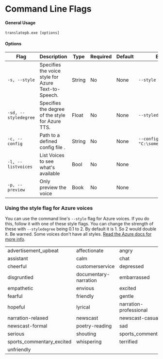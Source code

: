 # Command Line Flags

#### General Usage

```
translatepb.exe [options]
```

#### Options

| Flag                 | Description                                         | Type   | Required | Default | Example                           |
| -------------------- | --------------------------------------------------- | ------ | -------- | ------- | --------------------------------- |
| `-s, --style`        | Specifies the voice style for Azure Text-to-Speech. | String | No       | None    | `--style "sad"`                   |
| `-sd, --styledegree` | Specifies the degree of the style for Azure TTS.    | Float  | No       | None    | `--styledegree 1.5`               |
| `-c, --config`       | Path to a defined config file .                     | String | No       | None    | `--config "C:\somepath\some.cfg"` |
| `-l, --listvoices`   | List Voices to see what's available                 | Bool   | No       | None    |                                   |
| `-p, --preview`      | Only preview the voice                              | Book   | No       | None    |                                   |

### Using the style flag for Azure voices

You can use the command line's `--style` flag for Azure voices. If you do this, follow it with one of these style flags. You can change the strength of these with `--styledegree` being 0.1 to 2. By default it is 1. So 2 would double it. Be warned. Some voices don't have all styles. [Read the Azure docs for more info](https://learn.microsoft.com/en-us/azure/ai-services/speech-service/speech-synthesis-markup-voice#use-speaking-styles-and-roles).

|                             |                       |                        |
| --------------------------- | --------------------- | ---------------------- |
| advertisement\_upbeat       | affectionate          | angry                  |
| assistant                   | calm                  | chat                   |
| cheerful                    | customerservice       | depressed              |
| disgruntled                 | documentary-narration | embarrassed            |
| empathetic                  | envious               | excited                |
| fearful                     | friendly              | gentle                 |
| hopeful                     | lyrical               | narration-professional |
| narration-relaxed           | newscast              | newscast-casual        |
| newscast-formal             | poetry-reading        | sad                    |
| serious                     | shouting              | sports\_commentary     |
| sports\_commentary\_excited | whispering            | terrified              |
| unfriendly                  |                       |                        |

